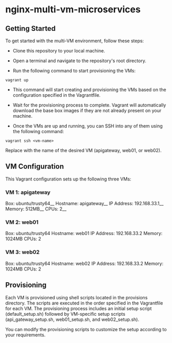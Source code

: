 # nginx-multi-vm-microservices

## Getting Started
To get started with the multi-VM environment, follow these steps:

- Clone this repository to your local machine.

- Open a terminal and navigate to the repository's root directory.

- Run the following command to start provisioning the VMs:

```
vagrant up
```

- This command will start creating and provisioning the VMs based on the configuration specified in the Vagrantfile.

- Wait for the provisioning process to complete. Vagrant will automatically download the base box images if they are not already present on your machine.

- Once the VMs are up and running, you can SSH into any of them using the following command:

```
vagrant ssh <vm-name>
```
Replace <vm-name> with the name of the desired VM (apigateway, web01, or web02).

## VM Configuration
  
 This Vagrant configuration sets up the following three VMs:

### VM 1: apigateway
Box: ubuntu/trusty64__
Hostname: apigateway__
IP Address: 192.168.33.1__
Memory: 512MB__
CPUs: 2__
  
### VM 2: web01
Box: ubuntu/trusty64
Hostname: web01
IP Address: 192.168.33.2
Memory: 1024MB
CPUs: 2
  
### VM 3: web02
Box: ubuntu/trusty64
Hostname: web02
IP Address: 192.168.33.2
Memory: 1024MB
CPUs: 2
  
## Provisioning
Each VM is provisioned using shell scripts located in the provisions directory. The scripts are executed in the order specified in the Vagrantfile for each VM. The provisioning process includes an initial setup script (default_setup.sh) followed by VM-specific setup scripts (api_gateway_setup.sh, web01_setup.sh, and web02_setup.sh).

You can modify the provisioning scripts to customize the setup according to your requirements.


